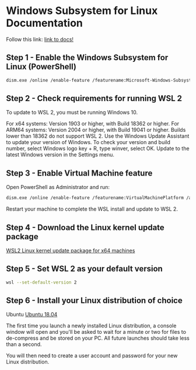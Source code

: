 # Windows Subsystem for Linux Documentation

Follow this link: [link to docs!](https://docs.microsoft.com/en-us/windows/wsl/)

## Step 1 - Enable the Windows Subsystem for Linux (PowerShell)

```bash
dism.exe /online /enable-feature /featurename:Microsoft-Windows-Subsystem-Linux /all /norestart
```
## Step 2 - Check requirements for running WSL 2
To update to WSL 2, you must be running Windows 10.

For x64 systems: Version 1903 or higher, with Build 18362 or higher.
For ARM64 systems: Version 2004 or higher, with Build 19041 or higher.
Builds lower than 18362 do not support WSL 2. Use the Windows Update Assistant to update your version of Windows.
To check your version and build number, select Windows logo key + R, type winver, select OK. Update to the latest Windows version in the Settings menu.

## Step 3 - Enable Virtual Machine feature
Open PowerShell as Administrator and run:
```bash
dism.exe /online /enable-feature /featurename:VirtualMachinePlatform /all /norestart
```
Restart your machine to complete the WSL install and update to WSL 2.

## Step 4 - Download the Linux kernel update package
[WSL2 Linux kernel update package for x64 machines](https://wslstorestorage.blob.core.windows.net/wslblob/wsl_update_x64.msi)

## Step 5 - Set WSL 2 as your default version
```bash
wsl --set-default-version 2
```

## Step 6 - Install your Linux distribution of choice
Ubuntu
[Ubuntu 18.04](https://www.microsoft.com/store/apps/9N9TNGVNDL3Q)

The first time you launch a newly installed Linux distribution, a console window will open and you'll be asked to wait for a minute or two for files to de-compress and be stored on your PC. All future launches should take less than a second.

You will then need to create a user account and password for your new Linux distribution.
